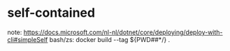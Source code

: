 # self-contained

note:
https://docs.microsoft.com/nl-nl/dotnet/core/deploying/deploy-with-cli#simpleSelf
bash/zs: docker build --tag ${PWD##*/} .